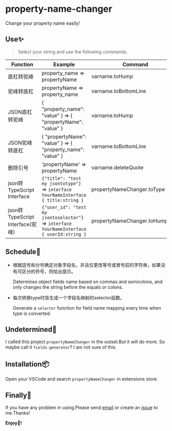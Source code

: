 # property-name-changer

Change your property name easily!

## Use:sparkles:
> Select your string and use the following commands.

Function | Example | Command | Keybindings
-|-|-|-
底杠转驼峰 | property_name => propertyName | varname.toHump | `ctrl+shift+1`
驼峰转底杠 | propertyName => property_name | varname.toBottomLine | `ctrl+shift+2`
JSON底杠转驼峰 | { "property_name": "value" } => { "propertyName": "value" } | varname.toHump | `ctrl+shift+3`
JSON驼峰转底杠 | { "propertyName": "value" } => { "property_name": "value" } | varname.toBottomLine | `ctrl+shift+4`
删除引号 | 'propertyName' => propertyName | varname.deleteQuote | `ctrl+shift+'`
json转TypeScript Interface | `{"title": "test my jsontotype"}` => `interface YourNameInterface { title:string }` | propertyNameChanger.toType | `ctrl+i`
json转TypeScript Interface(驼峰) | `{"user_id": "test my jsontoselector"}` => `interface YourNameInterface { userId:string }` | propertyNameChanger.toHumpType | `ctrl+shift+i`

## Schedule:pencil:
- 根据逗号和分号确定对象字段名，并且仅更改等号或冒号前的字符串，如果没有可区分的符号，则给出提示。
  
  Determines object fields name based on commas and semicolons, and only changes the string before the equals or colons.

- 每次转换type时皆生成一个字段名映射的selector函数。
  
  Generate a `selector` function for field name mapping every time when type is converted.

## Undetermined:pushpin:
I called this project `propertyNameChanger` in the outset.But it will do more. So maybe call it `fields-generator`?
I am not sure of this.

## Installation:package:
Open your VSCode and search `propertyNameChanger` in extensions store.

## Finally:camera_flash:
If you have any problem in using.Please send [email](mailto:urnotzane@163.com) or create an [issue](https://github.com/urnotzane/property-name-changer/issues) to me.Thanks!

**Enjoy:see_no_evil:!**
